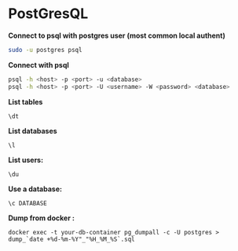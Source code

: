 # PostGresQL

**Connect to psql with postgres user (most common local authent)**
```bash
sudo -u postgres psql
```

**Connect with psql**
```bash
psql -h <host> -p <port> -u <database>
psql -h <host> -p <port> -U <username> -W <password> <database>
```

**List tables**
```
\dt
```

**List databases**
```
\l
```

**List users:**
```
\du
```

**Use a database:**
```
\c DATABASE
```

**Dump from docker :**
```
docker exec -t your-db-container pg_dumpall -c -U postgres > dump_`date +%d-%m-%Y"_"%H_%M_%S`.sql
```
